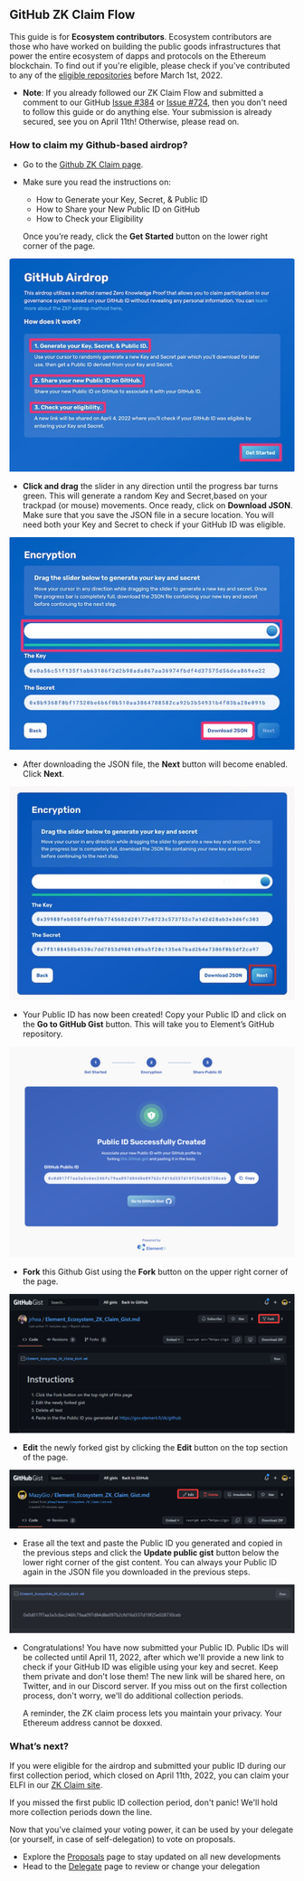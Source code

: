 ## GitHub ZK Claim Flow

This guide is for **Ecosystem contributors**. Ecosystem contributors are those who have worked on building the public goods infrastructures that power the entire ecosystem of dapps and protocols on the Ethereum blockchain. To find out if you're eligible, please check if you've contributed to any of the [eligible repositories](https://gist.github.com/mihai6/6f5e7d5c7d28c39f122a1d76719e0d0c) before March 1st, 2022.

* **Note**: If you already followed our ZK Claim Flow and submitted a comment to our GitHub [Issue #384](https://github.com/delv-tech/elf-council-frontend/issues/384) or [Issue #724](https://github.com/delv-tech/elf-council-frontend/issues/724), then you don't need to follow this guide or do anything else. Your submission is already secured, see you on April 11th! Otherwise, please read on.

### How to claim my Github-based airdrop?

* Go to the [Github ZK Claim page](https://gov.element.fi/zk/github/).

* Make sure you read the instructions on:

	* How to Generate your Key, Secret, & Public ID 
	* How to Share your New Public ID on GitHub
	* How to Check your Eligibility

    Once you’re ready, click the **Get Started** button on the lower right corner of the page.

![](../../.gitbook/assets/guides/github_1.jpeg)

* **Click and drag** the slider in any direction until the progress bar turns green. This will generate a random Key and Secret,based on your trackpad (or mouse) movements. Once ready, click on **Download JSON**. Make sure that you save the JSON file in a secure location. You will need both your Key and Secret to check if your GitHub ID was eligible.

![](../../.gitbook/assets/guides/discord_2.jpeg)

* After downloading the JSON file, the **Next** button will become enabled. Click **Next**.

![](../../.gitbook/assets/guides/discord_3.jpeg)

* Your Public ID has now been created! Copy your Public ID and click on the **Go to GitHub Gist** button. This will take you to Element’s GitHub repository.

![](../../.gitbook/assets/guides/github_4.jpeg)

* **Fork** this Github Gist using the **Fork** button on the upper right corner of the page.

![](../../.gitbook/assets/guides/github_5.png)

* **Edit** the newly forked gist by clicking the **Edit** button on the top section of the page.

![](../../.gitbook/assets/guides/github_6.png)

* Erase all the text and paste the Public ID you generated and copied in the previous steps and click the **Update public gist** button below the lower right corner of the gist content. You can always your Public ID again in the JSON file you downloaded in the previous steps.

![](../../.gitbook/assets/guides/github_7.png)

* Congratulations! You have now submitted your Public ID. Public IDs will be collected until April 11, 2022, after which we'll provide a new link to check if your GitHub ID was eligible using your key and secret. Keep them private and don't lose them! The new link will be shared here, on Twitter, and in our Discord server. If you miss out on the first collection process, don't worry, we'll do additional collection periods.

    A reminder, the ZK claim process lets you maintain your privacy. Your Ethereum address cannot be doxxed.

### What’s next?

If you were eligible for the airdrop and submitted your public ID during our first collection period, which closed on April 11th, 2022, you can claim your ELFI in our [ZK Claim site](https://gov.element.fi/zkclaim).

If you missed the first public ID collection period, don't panic! We'll hold more collection periods down the line.

Now that you’ve claimed your voting power, it can be used by your delegate (or yourself, in case of self-delegation) to vote on proposals. 

* Explore the [Proposals](https://gov.element.fi/proposals) page to stay updated on all new developments
* Head to the [Delegate](https://gov.element.fi/delegate) page to review or change your delegation
